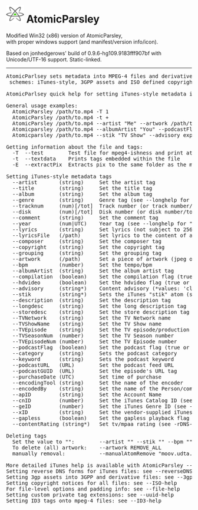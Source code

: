 <h1><img src="resources/icon.png"/> AtomicParsley</h1>

Modified Win32 (x86) version of AtomicParsley, <br/>
with proper windows support (and manifest/version info/icon).

Based on jonhedgerows' build of 0.9.6-hg109.9183fff907bf with Unicode/UTF-16 support. Static-linked. 

<hr/>

<pre>
AtomicParlsey sets metadata into MPEG-4 files and derivatives supporting 3 tag
 schemes: iTunes-style, 3GPP assets and ISO defined copyright notifications.

AtomicParlsey quick help for setting iTunes-style metadata into MPEG-4 files.

General usage examples:
  AtomicParsley /path/to.mp4 -T 1
  AtomicParsley /path/to.mp4 -t +
  AtomicParsley /path/to.mp4 --artist "Me" --artwork /path/to/art.jpg
  Atomicparsley /path/to.mp4 --albumArtist "You" --podcastFlag true
  Atomicparsley /path/to.mp4 --stik "TV Show" --advisory explicit

Getting information about the file and tags:
  -T  --test        Test file for mpeg4-ishness and print atom tree
  -t  --textdata    Prints tags embedded within the file
  -E  --extractPix  Extracts pix to the same folder as the mpeg-4 file

Setting iTunes-style metadata tags
  --artist       (string)     Set the artist tag
  --title        (string)     Set the title tag
  --album        (string)     Set the album tag
  --genre        (string)     Genre tag (see --longhelp for more info)
  --tracknum     (num)[/tot]  Track number (or track number/total tracks)
  --disk         (num)[/tot]  Disk number (or disk number/total disks)
  --comment      (string)     Set the comment tag
  --year         (num|UTC)    Year tag (see --longhelp for "Release Date")
  --lyrics       (string)     Set lyrics (not subject to 256 byte limit)
  --lyricsFile   (/path)      Set lyrics to the content of a file
  --composer     (string)     Set the composer tag
  --copyright    (string)     Set the copyright tag
  --grouping     (string)     Set the grouping tag
  --artwork      (/path)      Set a piece of artwork (jpeg or png only)
  --bpm          (number)     Set the tempo/bpm
  --albumArtist  (string)     Set the album artist tag
  --compilation  (boolean)    Set the compilation flag (true or false)
  --hdvideo      (boolean)    Set the hdvideo flag (true or false)
  --advisory     (string*)    Content advisory (*values: 'clean', 'explicit')
  --stik         (string*)    Sets the iTunes "stik" atom (see --longhelp)
  --description  (string)     Set the description tag
  --longdesc     (string)     Set the long description tag
  --storedesc    (string)     Set the store description tag
  --TVNetwork    (string)     Set the TV Network name
  --TVShowName   (string)     Set the TV Show name
  --TVEpisode    (string)     Set the TV episode/production code
  --TVSeasonNum  (number)     Set the TV Season number
  --TVEpisodeNum (number)     Set the TV Episode number
  --podcastFlag  (boolean)    Set the podcast flag (true or false)
  --category     (string)     Sets the podcast category
  --keyword      (string)     Sets the podcast keyword
  --podcastURL   (URL)        Set the podcast feed URL
  --podcastGUID  (URL)        Set the episode's URL tag
  --purchaseDate (UTC)        Set time of purchase
  --encodingTool (string)     Set the name of the encoder
  --encodedBy    (string)     Set the name of the Person/company who encoded the file
  --apID         (string)     Set the Account Name
  --cnID         (number)     Set the iTunes Catalog ID (see --longhelp)
  --geID         (number)     Set the iTunes Genre ID (see --longhelp)
  --xID          (string)     Set the vendor-supplied iTunes xID (see --longhelp)
  --gapless      (boolean)    Set the gapless playback flag
  --contentRating (string*)   Set tv/mpaa rating (see -rDNS-help)

Deleting tags
  Set the value to "":        --artist "" --stik "" --bpm ""
  To delete (all) artwork:    --artwork REMOVE_ALL
  manually removal:           --manualAtomRemove "moov.udta.meta.ilst.ATOM"

More detailed iTunes help is available with AtomicParsley --longhelp
Setting reverse DNS forms for iTunes files: see --reverseDNS-help
Setting 3gp assets into 3GPP and derivative files: see --3gp-help
Setting copyright notices for all files: see --ISO-help
For file-level options and padding info: see --file-help
Setting custom private tag extensions: see --uuid-help
Setting ID3 tags onto mpeg-4 files: see --ID3-help
</pre>
